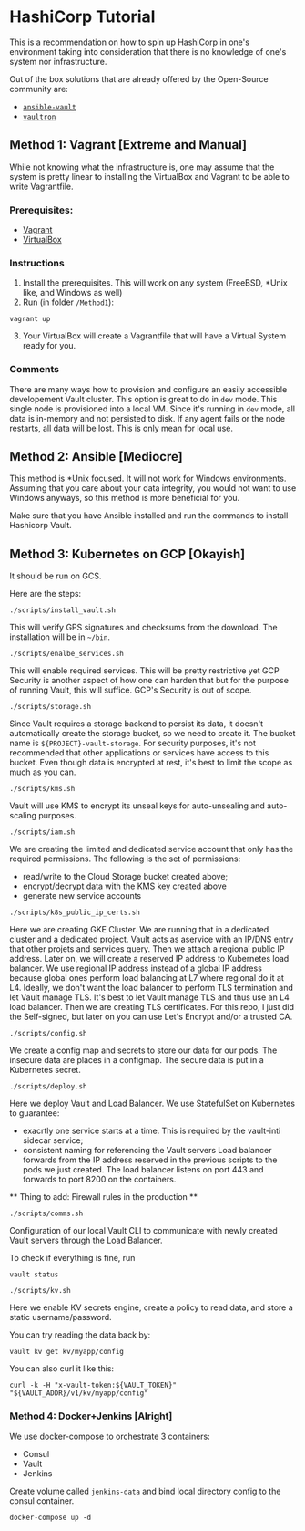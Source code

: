 # HashiCorp Tutorial

This is a recommendation on how to spin up HashiCorp in one's environment taking into consideration that
there is no knowledge of one's system nor infrastructure.

Out of the box solutions that are already offered by the Open-Source community are:
- [`ansible-vault`](https://github.com/brianshumate/ansible-vault)
- [`vaultron`](https://github.com/brianshumate/vaultron)

## Method 1: Vagrant [Extreme and Manual]

While not knowing what the infrastructure is, one may assume that the system is pretty linear to 
installing the VirtualBox and Vagrant to be able to write Vagrantfile.

### Prerequisites:

- [Vagrant](https://www.vagrantup.com/downloads.html)
- [VirtualBox](https://www.virtualbox.org/wiki/Downloads)

### Instructions

1) Install the prerequisites. This will work on any system (FreeBSD, *Unix like, and Windows as well)
2) Run (in folder `/Method1`):

```
vagrant up
```
3) Your VirtualBox will create a Vagrantfile that will have a Virtual System ready for you.

### Comments

There are many ways how to provision and configure an easily accessible developement Vault cluster.
This option is great to do in `dev` mode. This single node is provisioned into a local VM. Since it's 
running in `dev` mode, all data is in-memory and not persisted to disk. If any agent fails or the node restarts, all data will be lost. This is only mean for local use.

## Method 2: Ansible [Mediocre]

This method is *Unix focused. It will not work for Windows environments. Assuming that you care about your data integrity, you 
would not want to use Windows anyways, so this method is more beneficial for you.

Make sure that you have Ansible installed and run the commands to install Hashicorp Vault.

## Method 3: Kubernetes on GCP [Okayish]

It should be run on GCS. 

Here are the steps:

```
./scripts/install_vault.sh
```

This will verify GPS signatures and checksums from the download. The installation will be in `~/bin`.

```
./scripts/enalbe_services.sh
```

This will enable required services. This will be pretty restrictive yet GCP Security is another aspect of how one can harden that
but for the purpose of running Vault, this will suffice. GCP's Security is out of scope.

```
./scripts/storage.sh
```
Since Vault requires a storage backend to persist its data, it doesn't automatically create the storage bucket, so we need to create 
it. The bucket name is `${PROJECT}-vault-storage`. For security purposes, it's not recommended that other applications or services
have access to this bucket. Even though data is encrypted at rest, it's best to limit the scope as much as you can.

```
./scripts/kms.sh
```
Vault will use KMS to encrypt its unseal keys for auto-unsealing and auto-scaling purposes. 

```
./scripts/iam.sh
```
We are creating the limited and dedicated service account that only has the required permissions. The following is the set of permissions:
- read/write to the Cloud Storage bucket created above;
- encrypt/decrypt data with the KMS key created above
- generate new service accounts


```
./scripts/k8s_public_ip_certs.sh
```

Here we are creating GKE Cluster. We are running that in a dedicated cluster and a dedicated project. Vault
acts as aservice with an IP/DNS entry that other projets and services query. Then we attach a regional public IP 
address. Later on, we will create a reserved IP address to Kubernetes load balancer.  We use regional IP address 
instead of a global IP address because global ones perform load balancing at L7 where regional do it at L4.
Ideally, we don't want the load balancer to perform TLS termination and let Vault manage TLS. It's best to let Vault
manage TLS and thus use an L4 load balancer. Then we are creating TLS certificates. For this repo, I just did the 
Self-signed, but later on you can use Let's Encrypt and/or a trusted CA.

```
./scripts/config.sh
```
We create a config map and secrets to store our data for our pods. The insecure data are places in a configmap.
The secure data is put  in a Kubernetes secret.

```
./scripts/deploy.sh
```
Here we deploy Vault and Load Balancer. We use StatefulSet on  Kubernetes to guarantee:
- exacrtly one service starts at a time. This is required by the vault-inti sidecar service;
- consistent naming for referencing the Vault servers
Load balancer forwards from the IP address reserved in the previous scripts to the pods we just created. The load balancer
listens on port 443 and forwards to port 8200 on the containers.

** Thing to add: Firewall rules in the production **

```
./scripts/comms.sh
```
Configuration of our local Vault CLI to communicate with newly created Vault servers through the Load Balancer.

To check if everything is fine, run 

```
vault status
```

```
./scripts/kv.sh
```
Here we enable KV secrets engine, create a policy to read data, and store a static username/password.

You can try reading the data back by:

```
vault kv get kv/myapp/config
```

You can also curl it like this: 

```
curl -k -H "x-vault-token:${VAULT_TOKEN}" "${VAULT_ADDR}/v1/kv/myapp/config"
```

### Method 4: Docker+Jenkins [Alright]

We use docker-compose to orchestrate 3 containers:
- Consul
- Vault
- Jenkins

Create volume called `jenkins-data` and bind local directory config to the consul container.

```
docker-compose up -d
```
